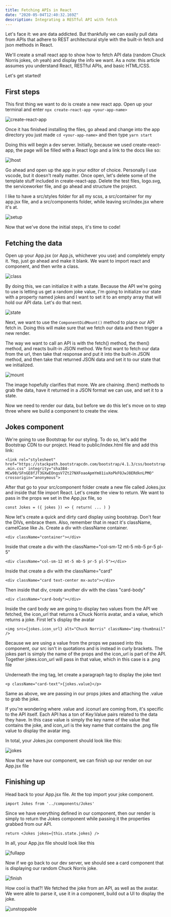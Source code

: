 ```yaml
---
title: Fetching APIs in React
date: "2020-05-04T12:40:32.169Z"
description: Integrating a RESTful API with fetch
---
```


Let's face it: we are data addicted. But thankfully we can easily pull data from APIs that adhere to REST architectural style with the built-in fetch and json methods in React.

We'll create a small react app to show how to fetch API data (random Chuck Norris jokes, oh yeah) and display the info we want. As a note: this article assumes you understand React, RESTful APIs, and basic HTML/CSS.

Let's get started!

## First steps

This first thing we want to do is create a new react app. Open up your terminal and enter `npx create-react-app <your-app-name>`

![create-react-app](./cra.png)

Once it has finished installing the files, go ahead and change into the app directory you just made `cd <your-app-name>` and then type `yarn start`

Doing this will begin a dev server. Initially, because we used create-react-app, the page will be filled with a React logo and a link to the docs like so:

![lhost](./lhost.png)

Go ahead and open up the app in your editor of choice. Personally I use vscode, but it doesn't really matter. Once open, let's delete some of the template stuff included in create-react-app. Delete the test files, logo.svg, the serviceworker file, and go ahead and structure the project.

I like to have a src/styles folder for all my scss, a src/container for my app.jsx file, and a src/components folder, while leaving src/index.jsx where it's at.

![setup](./setup.png)

Now that we've done the initial steps, it's time to code!

## Fetching the data

Open up your App.jsx (or App.js, whichever you use) and completely empty it. Yep, just go ahead and make it blank. We want to import react and component, and then write a class.

![class](./class.png)

By doing this, we can initialize it with a state. Because the API we're going to use is letting us get a random joke value, I'm going to initialize our state with a property named jokes and I want to set it to an empty array that will hold our API data. Let's do that next.

![state](./state.png)

Next, we want to use the `ComponentDidMount()` method to place our API fetch in. Doing this will make sure that we fetch our data and then trigger a new render.

The way we want to call an API is with the fetch() method, the then() method, and reacts built-in JSON method. We first want to fetch our data from the url, then take that response and put it into the built-in JSON method, and then take that returned JSON data and set it to our state that we initialized.

![mount](./mount.png)

The image hopefully clarifies that more. We are chaining .then() methods to grab the data, have it returned in a JSON format we can use, and set it to a state.

Now we need to render our data, but before we do this let's move on to step three where we build a component to create the view.

## Jokes component

We're going to use Bootstrap for our styling. To do so, let's add the Bootstrap CDN to our project. Head to public/index.html file and add this link:

`<link rel="stylesheet" href="https://stackpath.bootstrapcdn.com/bootstrap/4.1.3/css/bootstrap.min.css" integrity="sha384-MCw98/SFnGE8fJT3GXwEOngsV7Zt27NXFoaoApmYm81iuXoPkFOJwJ8ERdknLPMO" crossorigin="anonymous">`

After that go to your src/component folder create a new file called Jokes.jsx and inside that file import React. Let's create the view to return. We want to pass in the props we set in the App.jsx file, so

`const Jokes = ({ jokes }) => { return( ... ) }`

Now let's create a quick and dirty card display using bootstrap. Don't fear the DIVs, embrace them. Also, remember that in react it's className, camelCase like Js. Create a div with className container.

`<div className="container"></div>`

Inside that create a div with the className="col-sm-12 mt-5 mb-5 pr-5 pl-5"

`<div className="col-sm-12 mt-5 mb-5 pr-5 pl-5"></div>`

Inside that create a div with the className="card"

`<div className="card text-center mx-auto"></div>`

Then inside that div, create another div with the class "card-body"

`<div className="card-body"></div>`

Inside the card body we are going to display two values from the API we fetched, the icon_url that returns a Chuck Norris avatar, and a value, which returns a joke. First let's display the avatar

`<img src={jokes.icon_url} alt="Chuck Norris" className="img-thumbnail" />`

Because we are using a value from the props we passed into this component, our src isn't in quotations and is instead in curly brackets. The jokes part is simply the name of the props and the icon_url is part of the API. Together jokes.icon_url will pass in that value, which in this case is a .png file

Underneath the img tag, let create a paragraph tag to display the joke text

`<p className="card-text">{jokes.value}</p>`

Same as above, we are passing in our props jokes and attaching the .value to grab the joke.

If you're wondering where .value and .iconurl are coming from, it's specific to the API itself. Each API has a ton of Key:Value pairs related to the data they have. In this case value is simply the key name of the value that contains the joke, and icon_url is the key name that contains the .png file value to display the avatar img.

In total, your Jokes.jsx component should look like this:

![jokes](./jokes.png)

Now that we have our component, we can finish up our render on our App.jsx file

## Finishing up

Head back to your App.jsx file. At the top import your joke component.

`import Jokes from '../components/Jokes'`

Since we have everything defined in our component, then our render is simply to return the Jokes component while passing it the properties grabbed from our API.

`return <Jokes jokes={this.state.jokes} />`

In all, your App.jsx file should look like this

![fullapp](./fullapp.png)

Now if we go back to our dev server, we should see a card component that is displaying our random Chuck Norris joke.

![finish](./finish.png)

How cool is that?! We fetched the joke from an API, as well as the avatar. We were able to parse it, use it in a component, build out a UI to display the joke.

![unstoppable](./unstoppable.gif)
